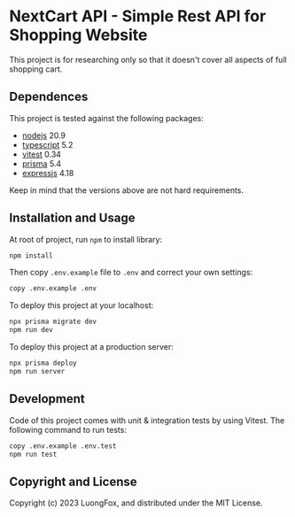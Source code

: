 # NextCart API - Simple Rest API for Shopping Website

This project is for researching only so that it doesn't cover all aspects of full shopping cart.


## Dependences

This project is tested against the following packages:

* [nodejs](http://nodejs.org) 20.9
* [typescript](typescriptlang.org) 5.2
* [vitest](https://vitest.dev) 0.34
* [prisma](https://www.prisma.io) 5.4
* [expressjs](https://expressjs.com) 4.18

Keep in mind that the versions above are not hard requirements.


## Installation and Usage

At root of project, run `npm` to install library:

```bash
npm install
```

Then copy `.env.example` file to `.env` and correct your own settings:

```bash
copy .env.example .env
```

To deploy this project at your localhost:

```bash
npx prisma migrate dev
npm run dev
```

To deploy this project at a production server:

```bash
npx prisma deploy
npm run server
```

## Development

Code of this project comes with unit & integration tests by using Vitest. The following command to run tests:

```bash
copy .env.example .env.test
npm run test
```

## Copyright and License

Copyright (c) 2023 LuongFox, and distributed under the MIT License.